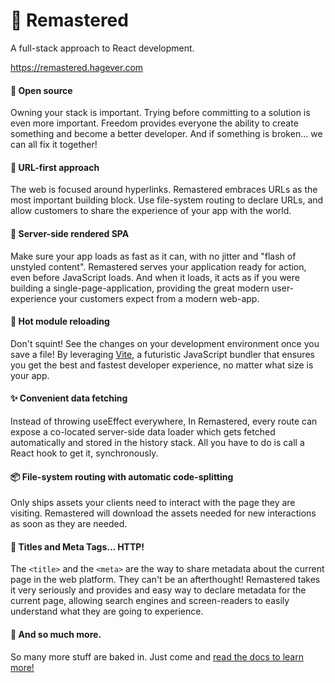 # 🎷 Remastered

A full-stack approach to React development.

https://remastered.hagever.com

#### 🎁 Open source

Owning your stack is important. Trying before committing to a
solution is even more important. Freedom provides everyone the
ability to create something and become a better developer. And if
something is broken... we can all fix it together!

#### 🔗 URL-first approach

The web is focused around hyperlinks. Remastered embraces URLs as
the most important building block. Use file-system routing to
declare URLs, and allow customers to share the experience of your
app with the world.

#### 📄 Server-side rendered SPA

Make sure your app loads as fast as it can, with no jitter and
"flash of unstyled content". Remastered serves your application
ready for action, even before JavaScript loads. And when it loads,
it acts as if you were building a single-page-application,
providing the great modern user-experience your customers expect
from a modern web-app.

#### 🔁 Hot module reloading

Don't squint! See the changes on your development environment once
you save a file! By leveraging [Vite](https://vitejs.dev), a futuristic JavaScript bundler that ensures you get the best
and fastest developer experience, no matter what size is your app.

#### ✨ Convenient data fetching

Instead of throwing useEffect everywhere, In Remastered, every
route can expose a co-located server-side data loader which gets
fetched automatically and stored in the history stack. All you
have to do is call a React hook to get it, synchronously.

#### 📦 File-system routing with automatic code-splitting

Only ships assets your clients need to interact with the page they
are visiting. Remastered will download the assets needed for new
interactions as soon as they are needed.

#### 🤩 Titles and Meta Tags... HTTP!

The `<title>` and the `<meta>` are
the way to share metadata about the current page in the web
platform. They can't be an afterthought! Remastered takes it very
seriously and provides and easy way to declare metadata for the
current page, allowing search engines and screen-readers to easily
understand what they are going to experience.

#### 👐 And so much more.

So many more stuff are baked in. Just come and
[read the docs to learn more!](https://remastered.hagever.com/)
